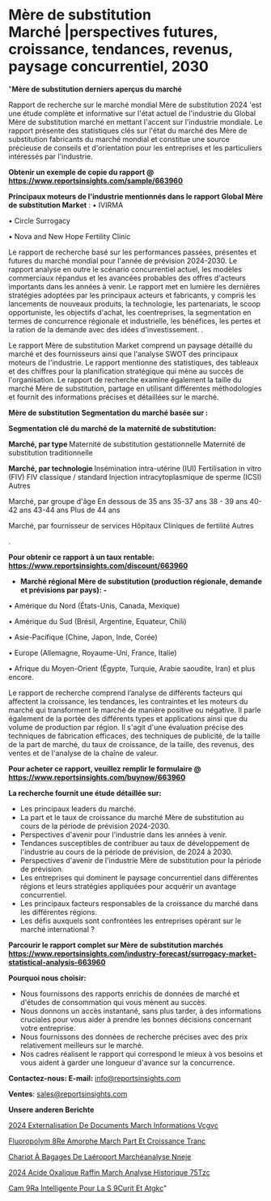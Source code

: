 # Mère de substitution Marché |perspectives futures, croissance, tendances, revenus, paysage concurrentiel, 2030

"<strong>Mère de substitution derniers aperçus du marché</strong>

Rapport de recherche sur le marché mondial Mère de substitution 2024 'est une étude complète et informative sur l'état actuel de l'industrie du Global Mère de substitution marché en mettant l'accent sur l'industrie mondiale. Le rapport présente des statistiques clés sur l'état du marché des Mère de substitution fabricants du marché mondial et constitue une source précieuse de conseils et d'orientation pour les entreprises et les particuliers intéressés par l'industrie.

<strong>Obtenir un exemple de copie du rapport @ <a href=https://www.reportsinsights.com/sample/663960>https://www.reportsinsights.com/sample/663960</a></strong>

<strong>Principaux moteurs de l'industrie mentionnés dans le rapport Global Mère de substitution Market</strong> :
• IVIRMA

• Circle Surrogacy

• Nova and New Hope Fertility Clinic

Le rapport de recherche basé sur les performances passées, présentes et futures du marché mondial pour l'année de prévision 2024-2030. Le rapport analyse en outre le scénario concurrentiel actuel, les modèles commerciaux répandus et les avancées probables des offres d'acteurs importants dans les années à venir. Le rapport met en lumière les dernières stratégies adoptées par les principaux acteurs et fabricants, y compris les lancements de nouveaux produits, la technologie, les partenariats, le scoop opportuniste, les objectifs d'achat, les coentreprises, la segmentation en termes de concurrence régionale et industrielle, les bénéfices, les pertes et la ration de la demande avec des idées d'investissement. .

Le rapport Mère de substitution Market comprend un paysage détaillé du marché et des fournisseurs ainsi que l'analyse SWOT des principaux moteurs de l'industrie. Le rapport mentionne des statistiques, des tableaux et des chiffres pour la planification stratégique qui mène au succès de l'organisation. Le rapport de recherche examine également la taille du marché Mère de substitution, partage en utilisant différentes méthodologies et fournit des informations précises et détaillées sur le marché.

<strong>Mère de substitution Segmentation du marché basée sur :</strong>

<strong> Segmentation clé du marché de la maternité de substitution: </strong>

<strong> Marché, par type </strong>
Maternité de substitution gestationnelle
Maternité de substitution traditionnelle

<strong> Marché, par technologie </strong>
Insémination intra-utérine (IUI)
Fertilisation in vitro (FIV)
FIV classique / standard
Injection intracytoplasmique de sperme (ICSI)
Autres

Marché, par groupe d'âge
En dessous de 35 ans
35-37 ans
38 - 39 ans
40-42 ans
43-44 ans
Plus de 44 ans

Marché, par fournisseur de services
Hôpitaux
Cliniques de fertilité
Autres

.

<strong>Pour obtenir ce rapport à un taux rentable: <a href=https://www.reportsinsights.com/discount/663960>https://www.reportsinsights.com/discount/663960</a></strong>
<ul>
  <li><strong>Marché régional Mère de substitution (production régionale, demande et prévisions par pays): -</strong></li>
</ul>
• Amérique du Nord (États-Unis, Canada, Mexique)

• Amérique du Sud (Brésil, Argentine, Equateur, Chili)

• Asie-Pacifique (Chine, Japon, Inde, Corée)

• Europe (Allemagne, Royaume-Uni, France, Italie)

• Afrique du Moyen-Orient (Égypte, Turquie, Arabie saoudite, Iran) et plus encore.

Le rapport de recherche comprend l’analyse de différents facteurs qui affectent la croissance, les tendances, les contraintes et les moteurs du marché qui transforment le marché de manière positive ou négative. Il parle également de la portée des différents types et applications ainsi que du volume de production par région. Il s'agit d'une évaluation précise des techniques de fabrication efficaces, des techniques de publicité, de la taille de la part de marché, du taux de croissance, de la taille, des revenus, des ventes et de l'analyse de la chaîne de valeur.

<strong>Pour acheter ce rapport, veuillez remplir le formulaire @   <a href=https://www.reportsinsights.com/buynow/663960>https://www.reportsinsights.com/buynow/663960</a></strong>

<strong>La recherche fournit une étude détaillée sur:</strong>
<ul>
  <li>Les principaux leaders du marché.</li>
  <li>La part et le taux de croissance du marché Mère de substitution au cours de la période de prévision 2024-2030.</li>
  <li>Perspectives d'avenir pour l'industrie dans les années à venir.</li>
  <li>Tendances susceptibles de contribuer au taux de développement de l'industrie au cours de la période de prévision, de 2024 à 2030.</li>
  <li>Perspectives d'avenir de l'industrie Mère de substitution pour la période de prévision.</li>
  <li>Les entreprises qui dominent le paysage concurrentiel dans différentes régions et leurs stratégies appliquées pour acquérir un avantage concurrentiel.</li>
  <li>Les principaux facteurs responsables de la croissance du marché dans les différentes régions.</li>
  <li>Les défis auxquels sont confrontées les entreprises opérant sur le marché international ?</li>
</ul>

<strong>Parcourir le rapport complet sur Mère de substitution marchés <a href=https://www.reportsinsights.com/industry-forecast/surrogacy-market-statistical-analysis-663960>https://www.reportsinsights.com/industry-forecast/surrogacy-market-statistical-analysis-663960</a></strong>

<strong>Pourquoi nous choisir:</strong>
<ul>
  <li>Nous fournissons des rapports enrichis de données de marché et d'études de consommation qui vous mènent au succès.</li>
  <li>Nous donnons un accès instantané, sans plus tarder, à des informations cruciales pour vous aider à prendre les bonnes décisions concernant votre entreprise.</li>
  <li>Nous fournissons des données de recherche précises avec des prix relativement meilleurs sur le marché.</li>
  <li>Nos cadres réalisent le rapport qui correspond le mieux à vos besoins et vous aident à garder une longueur d'avance sur la concurrence.</li>
</ul>
<strong>Contactez-nous:
</strong><strong>E-mail:</strong> <a href=mailto:info@reportsinsights.com>info@reportsinsights.com</a>

<strong>Ventes</strong>: <a href=mailto:sales@reportsinsights.com>sales@reportsinsights.com</a>

<strong>Unsere anderen Berichte</strong>

<a href=https://www.linkedin.com/pulse/2024-externalisation-de-documents-march%C3%A9-informations-vcgvc/>2024 Externalisation De Documents March Informations Vcgvc</a>

<a href=https://www.linkedin.com/pulse/fluoropolym%C3%A8re-amorphe-march%C3%A9-part-et-croissance-tranc/>Fluoropolym 8Re Amorphe March Part Et Croissance Tranc</a>

<a href=https://www.linkedin.com/pulse/chariot-à-bagages-de-laéroport-marchéanalyse-nneje/>Chariot À Bagages De Laéroport Marchéanalyse Nneje</a>

<a href=https://www.linkedin.com/pulse/2024-acide-oxalique-raffin%C3%A9-march%C3%A9-analyse-historique-75tzc/>2024 Acide Oxalique Raffin March Analyse Historique 75Tzc</a>

<a href=https://www.linkedin.com/pulse/cam%C3%A9ra-intelligente-pour-la-s%C3%A9curit%C3%A9-et-atgkc/>Cam 9Ra Intelligente Pour La S 9Curit Et Atgkc</a>"
